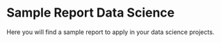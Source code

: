 # Sample Report Data Science
Here you will find a sample report to apply in your data science projects.

